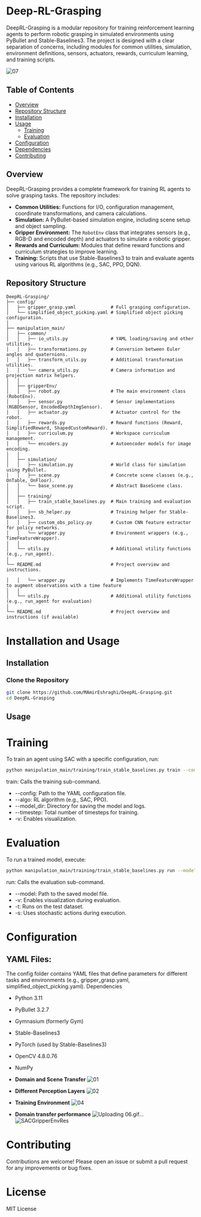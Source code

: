 
# Deep-RL-Grasping

DeepRL-Grasping is a modular repository for training reinforcement learning agents to perform robotic grasping in simulated environments using PyBullet and Stable-Baselines3. The project is designed with a clear separation of concerns, including modules for common utilities, simulation, environment definitions, sensors, actuators, rewards, curriculum learning, and training scripts.

![07](https://github.com/user-attachments/assets/dc315482-a9cf-487c-a1db-2b4566d74de3)

## Table of Contents

- [Overview](#overview)
- [Repository Structure](#repository-structure)
- [Installation](#installation)
- [Usage](#usage)
  - [Training](#training)
  - [Evaluation](#evaluation)
- [Configuration](#configuration)
- [Dependencies](#dependencies)
- [Contributing](#contributing)

## Overview

DeepRL-Grasping provides a complete framework for training RL agents to solve grasping tasks. The repository includes:

- **Common Utilities:** Functions for I/O, configuration management, coordinate transformations, and camera calculations.
- **Simulation:** A PyBullet-based simulation engine, including scene setup and object sampling.
- **Gripper Environment:** The `RobotEnv` class that integrates sensors (e.g., RGB-D and encoded depth) and actuators to simulate a robotic gripper.
- **Rewards and Curriculum:** Modules that define reward functions and curriculum strategies to improve learning.
- **Training:** Scripts that use Stable-Baselines3 to train and evaluate agents using various RL algorithms (e.g., SAC, PPO, DQN).

## Repository Structure

```plaintext
DeepRL-Grasping/
├── config/
│   ├── gripper_grasp.yaml             # Full grasping configuration.
│   └── simplified_object_picking.yaml # Simplified object picking configuration.
│
├── manipulation_main/
│   ├── common/  
│   │   ├── io_utils.py                # YAML loading/saving and other utilities.
│   │   ├── transformations.py         # Conversion between Euler angles and quaternions.
│   │   ├── transform_utils.py         # Additional transformation utilities.
│   │   └── camera_utils.py            # Camera information and projection matrix helpers.
│   │  
│   ├── gripperEnv/
│   │   ├── robot.py                   # The main environment class (RobotEnv).
│   │   ├── sensor.py                  # Sensor implementations (RGBDSensor, EncodedDepthImgSensor).
│   │   ├── actuator.py                # Actuator control for the robot.
│   │   ├── rewards.py                 # Reward functions (Reward, SimplifiedReward, ShapedCustomReward).
│   │   ├── curriculum.py              # Workspace curriculum management.
│   │   └── encoders.py                # Autoencoder models for image encoding.
│   │  
│   ├── simulation/
│   │   ├── simulation.py              # World class for simulation using PyBullet.
│   │   ├── scene.py                   # Concrete scene classes (e.g., OnTable, OnFloor).
│   │   └── base_scene.py              # Abstract BaseScene class.
│   │  
│   ├── training/
│   │   ├── train_stable_baselines.py  # Main training and evaluation script.
│   │   ├── sb_helper.py               # Training helper for Stable-Baselines3.
│   │   ├── custom_obs_policy.py       # Custom CNN feature extractor for policy networks.
│   │   └── wrapper.py                 # Environment wrappers (e.g., TimeFeatureWrapper).
│   │  
│   └── utils.py                       # Additional utility functions (e.g., run_agent).
│
└── README.md                          # Project overview and instructions.

│   │   └── wrapper.py                 # Implements TimeFeatureWrapper to augment observations with a time feature  
│   │  
│   └── utils.py                       # Additional utility functions (e.g., run_agent for evaluation)  
│  
└── README.md                          # Project overview and instructions (if available)

```

# Installation and Usage

## Installation

### Clone the Repository
```bash
git clone https://github.com/MAmirEshraghi/DeepRL-Grasping.git
cd DeepRL-Grasping
```


## Usage
# Training
To train an agent using SAC with a specific configuration, run:

```bash
python manipulation_main/training/train_stable_baselines.py train --config config/simplified_object_picking.yaml --algo SAC --model_dir trained_models/SAC_full --timestep 10000 -v
```

train: Calls the training sub-command.
* --config: Path to the YAML configuration file.
* --algo: RL algorithm (e.g., SAC, PPO).
* --model_dir: Directory for saving the model and logs.
* --timestep: Total number of timesteps for training.
* -v: Enables visualization.

# Evaluation
To run a trained model, execute:

```bash
python manipulation_main/training/train_stable_baselines.py run --model trained_models/SAC_full/best_model/best_model.zip -v -t -s
```

run: Calls the evaluation sub-command.
* --model: Path to the saved model file.
* -v: Enables visualization during evaluation.
* -t: Runs on the test dataset.
* -s: Uses stochastic actions during execution.

# Configuration
## YAML Files:
The config folder contains YAML files that define parameters for different tasks and environments (e.g., gripper_grasp.yaml, simplified_object_picking.yaml).
Dependencies
* Python 3.11
* PyBullet 3.2.7
* Gymnasium (formerly Gym)
* Stable-Baselines3
* PyTorch (used by Stable-Baselines3)
* OpenCV 4.8.0.76
* NumPy 

* **Domain and Scene Transfer**
![01](https://github.com/user-attachments/assets/0c935520-b7d5-467d-b41e-5c4039e7104d)


* **Different Perception Layers**
![02](https://github.com/user-attachments/assets/cbe1afa3-d453-4132-b3c4-68d89448705b)


* **Training Environment**
![04](https://github.com/user-attachments/assets/c99e80d1-86e5-4f06-9095-b644a348e51c)

  
* **Domain transfer performance**
![Uploading 06.gif…]()
![SACGripperEnvRes](https://github.com/user-attachments/assets/b98521ac-7653-4894-abac-a447b3ee057b)


# Contributing
Contributions are welcome! Please open an issue or submit a pull request for any improvements or bug fixes.

# License
MIT License
